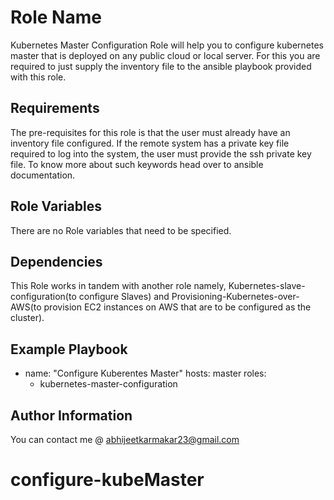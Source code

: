 Role Name
=========

Kubernetes Master Configuration Role will help you to configure kubernetes master that is deployed on any public cloud or local server. For this you are required to just supply the inventory file to the ansible playbook provided with this role.

Requirements
------------

The pre-requisites for this role is that the user must already have an inventory file configured. If the remote system has a private key file required to log into the system, the user must provide the ssh private key file. To know more about such keywords head over to ansible documentation.

Role Variables
--------------

There are no Role variables that need to be specified.

Dependencies
------------

This Role works in tandem with another role namely, Kubernetes-slave-configuration(to configure Slaves) and Provisioning-Kubernetes-over-AWS(to provision EC2 instances on AWS that are to be configured as the cluster).

Example Playbook
----------------

 - name: "Configure Kuberentes Master"
   hosts: master
   roles:
   - kubernetes-master-configuration

Author Information
------------------

You can contact me @ abhijeetkarmakar23@gmail.com
# configure-kubeMaster
